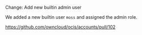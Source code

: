 Change: Add new builtin admin user

We added a new builtin user `moss` and assigned the admin role.

<https://github.com/owncloud/ocis/accounts/pull/102>
